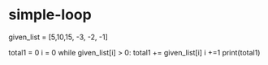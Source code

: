 # simple-loop
given_list = [5,10,15, -3, -2, -1]

total1 = 0
i = 0
while given_list[i] > 0:
    total1 += given_list[i]
    i +=1
print(total1)

